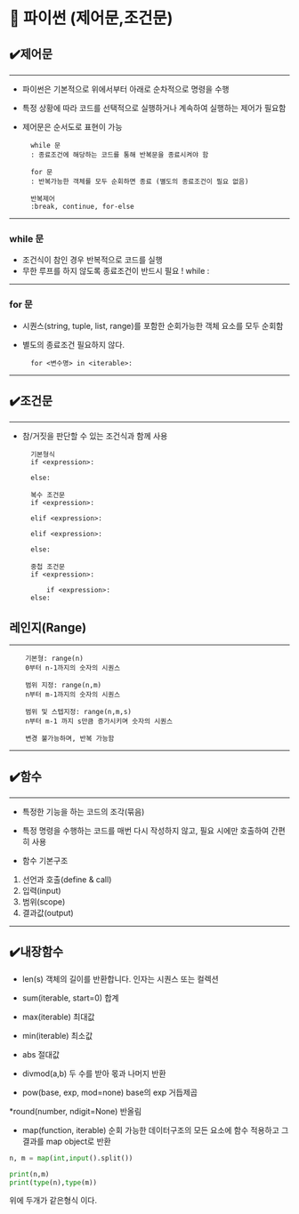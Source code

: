 # 📝 파이썬 (제어문,조건문)

## ✔️제어문

---

- 파이썬은 기본적으로 위에서부터 아래로 순차적으로 명령을 수행
- 특정 상황에 따라 코드를 선택적으로 실행하거나 계속하여 실행하는 제어가 필요함
- 제어문은 순서도로 표현이 가능

        while 문
        : 종료조건에 해당하는 코드를 통해 반복문을 종료시켜야 함

        for 문
        : 반복가능한 객체를 모두 순회하면 종료 (별도의 종료조건이 필요 없음)

        반복제어
        :break, continue, for-else

---

### while 문

- 조건식이 참인 경우 반복적으로 코드를 실행
- 무한 루프를 하지 않도록 종료조건이 반드시 필요 !
  while <expression>:

---

### for 문

- 시퀀스(string, tuple, list, range)를 포함한 순회가능한 객체 요소를 모두 순회함
- 별도의 종료조건 필요하지 않다.

        for <변수명> in <iterable>:

---

## ✔️조건문

---

- 참/거짓을 판단할 수 있는 조건식과 함께 사용

        기본형식
        if <expression>:

        else:

        복수 조건문
        if <expression>:

        elif <expression>:

        elif <expression>:

        else:

        중첩 조건문
        if <expression>:

            if <expression>:
        else:

## 레인지(Range)

---

        기본형: range(n)
        0부터 n-1까지의 숫자의 시퀀스

        범위 지정: range(n,m)
        n부터 m-1까지의 숫자의 시퀀스

        범위 및 스텝지정: range(n,m,s)
        n부터 m-1 까지 s만큼 증가시키며 숫자의 시퀀스

        변경 불가능하며, 반복 가능함

---

## ✔️함수

---

- 특정한 기능을 하는 코드의 조각(묶음)
- 특정 명령을 수행하는 코드를 매번 다시 작성하지 않고, 필요 시에만 호출하여 간편히 사용

- 함수 기본구조

1. 선언과 호출(define & call)
2. 입력(input)
3. 범위(scope)
4. 결과값(output)

---

## ✔️내장함수

- len(s)
  객체의 길이를 반환합니다. 인자는 시퀀스 또는 컬렉션

- sum(iterable, start=0)
  합계

- max(iterable)
  최대값

- min(iterable)
  최소값

- abs
  절대값

- divmod(a,b)
  두 수를 받아 몫과 나머지 반환

- pow(base, exp, mod=none)
  base의 exp 거듭제곱

\*round(number, ndigit=None)
반올림

- map(function, iterable)
  순회 가능한 데이터구조의 모든 요소에 함수 적용하고 그 결과를 map object로 반환

```python
n, m = map(int,input().split())

print(n,m)
print(type(n),type(m))
```

위에 두개가 같은형식 이다.
